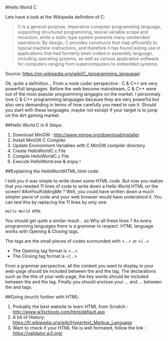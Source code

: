 #Hello World C

Lets have a look at the Wikipedia definition of C:

> C is a general-purpose, imperative computer programming language, supporting structured programming, lexical variable scope and recursion, while a static type system prevents many unintended operations. By design, C provides constructs that map efficiently to typical machine instructions, and therefore it has found lasting use in applications that had formerly been coded in assembly language, including operating systems, as well as various application software for computers ranging from supercomputers to embedded systems.

Source: https://en.wikipedia.org/wiki/C_(programming_language)

Ok, quite a definition... From a noob coder perspective : C & C++ are very powerfull languages. Before the web become mainstream, C & C++ were out of the most popular programming langages on the market. I personnaly love C & C++ programming languages because they are very powerful but also very demanding in terms of how carefully you need to use it.  Should you start with these languages, maybe not except if your target is to jump on the dirt gaming market.

##Hello World C in 6 Steps:

1. Download MinGW : http://www.mingw.org/download/installer
2. Install MinGW C Compiler
3. Update Environment Variables with C MinGW compiler directory
4. Create HelloWorldC.c File
5. Compile HelloWorldC.c File
6. Execute HelloWorld.exe & enjoy !

##Explaining the HelloWorldHTML.html code:

I told you it was simple to write down some HTML code. But now you realize that you needed 11 lines of code to write down a Hello World HTML on the screen! #AreYouKiddingMe ? Well, you could have written down a much simpler piece of code and your web browser would have understood it. You can test this by replacing the 11 lines by only one:

```Hello World HTML```

You should get quite a similar result... so Why all these lines ?
As every programming languages there is a grammar to respect.
HTML language works with Opening & Closing tags.

The tags are the small pieces of codes surrounded with <...> or </...>
* The Opening tag format is <...>
* The Closing tag format is </...>

From a grammar perspective, all the content you want to display in your web-page should be included between the <body> and the </body> tag. The declarations such as the title of your web-page, the key words should be included between the <head> and the </head> tag. Finally you should enclose your <head>...</head> and <body>...</body> between the <html> and </html> tags.

##Going (much) further with HTML:


1. Probably the best website to learn HTML from Scratch : http://www.w3schools.com/html/default.asp
2. A bit of History: https://fr.wikipedia.org/wiki/Hypertext_Markup_Language
3. Want to check if your HTML file is well formated, follow the link : https://validator.w3.org/
